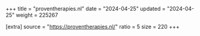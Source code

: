 +++
title = "proventherapies.nl"
date = "2024-04-25"
updated = "2024-04-25"
weight = 225267

[extra]
source = "https://proventherapies.nl/"
ratio = 5
size = 220
+++
